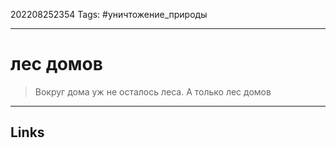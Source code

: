202208252354
Tags: #уничтожение_природы

---

# лес домов
> Вокруг дома уж не осталось леса. А только лес домов

---
## Links